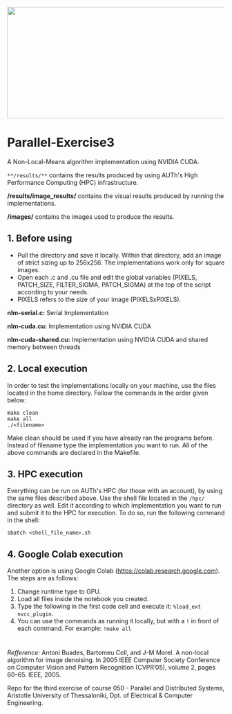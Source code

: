 <p align="center">
  <img width="600" height="257" src="https://i.imgur.com/DOgejso.png">
</p>

# Parallel-Exercise3

A Non-Local-Means algorithm implementation using NVIDIA CUDA.

`**/results/**` contains the results produced by using AUTh's High Performance Computing (HPC) infrastructure.

**/results/image_results/** contains the visual results produced by running the implementations. 

**/images/** contains the images used to produce the results.

## **1. Before using**
* Pull the directory and save it locally. Within that directory, add an image of strict sizing up to 256x256. The implementations work only for square images. 
* Open each .c and .cu file and edit the global variables (PIXELS, PATCH_SIZE, FILTER_SIGMA, PATCH_SIGMA) at the top of the script according to your needs. 
* PIXELS refers to the size of your image (PIXELSxPIXELS).

**nlm-serial.c:** Serial Implementation

**nlm-cuda.cu:** Implementation using NVIDIA CUDA

**nlm-cuda-shared.cu:** Implementation using NVIDIA CUDA and shared memory between threads

## **2. Local execution**
In order to test the implementations locally on your machine, use the files located in the home directory. Follow the commands in the order given below:

```
make clean
make all
./<filename>
```

Make clean should be used if you have already ran the programs before. Instead of filename type the implementation you want to run. All of the above commands are declared in the Makefile.

## **3. HPC execution**
Everything can be run on AUTh's HPC (for those with an account), by using the same files described above. Use the shell file located in the `/hpc/` directory as well. Edit it according to which implementation you want to run and submit it to the HPC for execution. To do so, run the following command in the shell:

```
sbatch <shell_file_name>.sh
```

## **4. Google Colab execution**
Another option is using Google Colab (https://colab.research.google.com). The steps are as follows:
1. Change runtime type to GPU.
2. Load all files inside the notebook you created.
3. Type the following in the first code cell and execute it: `%load_ext nvcc_plugin`.
4. You can use the commands as running it locally, but with a `!` in front of each command. For example: `!make all`
#

*Refference:* Antoni Buades, Bartomeu Coll, and J-M Morel. A non-local algorithm for image denoising. In 2005 IEEE Computer Society Conference on Computer Vision and Pattern Recognition (CVPR’05), volume 2, pages 60–65. IEEE, 2005.


Repo for the third exercise of course 050 - Parallel and Distributed Systems, Aristotle University of Thessaloniki, Dpt. of Electrical & Computer Engineering.

